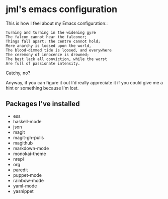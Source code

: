 # jml's emacs configuration

This is how I feel about my Emacs configuration::

    Turning and turning in the widening gyre
    The falcon cannot hear the falconer;
    Things fall apart; the centre cannot hold;
    Mere anarchy is loosed upon the world,
    The blood-dimmed tide is loosed, and everywhere
    The ceremony of innocence is drowned;
    The best lack all conviction, while the worst
    Are full of passionate intensity.

Catchy, no?

Anyway, if you can figure it out I'd really appreciate it if you could give me
a hint or something because I'm lost.


## Packages I've installed

* ess
* haskell-mode
* json
* magit
* magit-gh-pulls
* magithub
* markdown-mode
* monokai-theme
* nrepl
* org
* paredit
* puppet-mode
* rainbow-mode
* yaml-mode
* yasnippet
